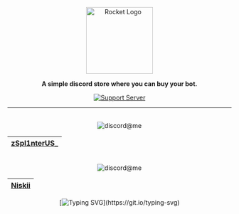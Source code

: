 <div align="center">

<a href="https://discord.gg/hmptMArghm" target="_blank"><img src="https://i.imgur.com/zRk4C7b.png" alt="Rocket Logo" height="150" /></a>

**A simple discord store where you can buy your bot.**

[![Support Server](https://discord.com/api/guilds/958770825522217110/embed.png?style=banner2)](https://discord.gg/hmptMArghm)

<hr>
    <br><img src="https://i.imgur.com/FLcCqFM.png" alt="discord@me"><br>
    
| **[zSpl1nterUS_](https://github.com/zSpl1nterUS)**	|
|-----------------------------------------------------------------------------	|

<br><img src="https://i.imgur.com/4nA5U90.png[" alt="discord@me"><br>

| **[Niskii](https://github.com/Niskii3)** |
| ---------------------------------------- |

[![Typing SVG](https://readme-typing-svg.herokuapp.com?color=86deff&lines=+The+sky+isn't+the+limit.+Go+beyond.)](https://git.io/typing-svg)

</div>
